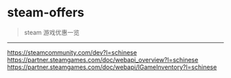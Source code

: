 # steam-offers
> steam 游戏优惠一览

------

https://steamcommunity.com/dev?l=schinese
https://partner.steamgames.com/doc/webapi_overview?l=schinese
https://partner.steamgames.com/doc/webapi/IGameInventory?l=schinese
